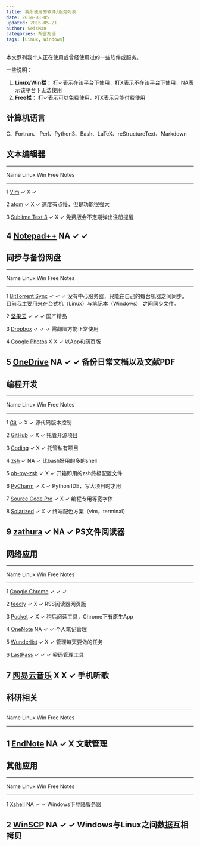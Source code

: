 ```yaml
---
title: 我所使用的软件/服务列表
date: 2014-08-05
updated: 2016-05-21
author: SeisMan
categories: 胡言乱语
tags: [Linux, Windows]
---
```


本文罗列我个人正在使用或曾经使用过的一些软件或服务。

一些说明：

1. **Linux/Win栏：** 打✓表示在该平台下使用，打X表示不在该平台下使用，NA表示该平台下无法使用
4. **Free栏：** 打✓表示可以免费使用，打X表示只能付费使用

<!--more-->

## 计算机语言

C、Fortran、 Perl、Python3、Bash、LaTeX、reStructureText、Markdown


## 文本编辑器

---------------------------------------------------------------------
   Name                 Linux   Win   Free   Notes
-- ------------------- ------- ----- ------ -------------------------
1  [Vim][]             ✓       X     ✓

2  [atom][]            ✓       X     ✓      速度有点慢，但是功能很强大

3  [Sublime Text 3][]  ✓       X     ✓      免费版会不定期弹出注册提醒

4  [Notepad++][]       NA      ✓     ✓
---------------------------------------------------------------------

[Atom]: https://atom.io/
[Vim]: http://www.vim.org/
[Sublime Text 3]: https://www.sublimetext.com/
[Notepad++]: https://notepad-plus-plus.org/


## 同步与备份网盘

-------------------------------------------------------------------------------
   Name                 Linux   Win   Free  Notes
-- ------------------- ------- ----- ------ -----------------------------------
1  [BitTorrent Sync][] ✓       ✓     ✓      没有中心服务器，只能在自己的每台机器之间同步。
                                            目前我主要用来在台式机（Linux）与笔记本（Windows）
                                            之间同步文件。

2  [坚果云][]          ✓       ✓     ✓      国产精品

3  [Dropbox][]         ✓       ✓     ✓      需翻墙方能正常使用

4  [Google Photos][]   X       X     ✓      以App和网页版

5  [OneDrive][]        NA      ✓     ✓      备份日常文档以及文献PDF
---------------------------------------------------------------------

[BitTorrent Sync]: https://getsync.com/
[坚果云]: https://jianguoyun.com
[Dropbox]: https://www.dropbox.com
[Google Photos]: https://photos.google.com
[OneDrive]: https://onedrive.live.com/


## 编程开发

-------------------------------------------------------------------------------
   Name                 Linux   Win   Free  Notes
-- ------------------- ------- ----- ------ -----------------------------------
1  [Git][]             ✓       X     ✓      源代码版本控制

2  [GitHub][]          ✓       X     ✓      托管开源项目

3  [Coding][]          ✓       X     ✓      托管私有项目

4  [zsh][]             ✓       NA    ✓      比bash好用的多的shell

5  [oh-my-zsh][]       ✓       X     ✓      开箱即用的zsh终极配置文件

6  [PyCharm][]         ✓       X     ✓      Python IDE，写大项目时才用

7  [Source Code Pro][] ✓       X     ✓      编程专用等宽字体

8  [Solarized][]       ✓       X     ✓      终端配色方案（vim，terminal）

9  [zathura][]         ✓       NA    ✓      PS文件阅读器
-------------------------------------------------------------------------------

[Git]: https://git-scm.com/
[zsh]: http://www.zsh.org/
[oh-my-zsh]: http://ohmyz.sh/
[PyCharm]: http://www.jetbrains.com/pycharm/
[GitHub]: https://github.com/
[Coding]: https://coding.net
[Source Code Pro]: https://github.com/adobe-fonts/source-code-pro
[Solarized]: http://ethanschoonover.com/solarized
[zathura]: http://pwmt.org/projects/zathura


## 网络应用

-------------------------------------------------------------------------------
   Name                 Linux   Win   Free  Notes
-- ------------------- ------- ----- ------ -----------------------------------
1  [Google Chrome][]   ✓       ✓     ✓

2  [feedly][]          ✓       X     ✓      RSS阅读器网页版

3  [Pocket][]          ✓       X     ✓      稍后阅读工具，Chrome下有原生App

4  [OneNote][]         NA      ✓     ✓      个人笔记管理

5  [Wunderlist][]      ✓       X     ✓      管理每天要做的任务

6  [LastPass][]        ✓       ✓     ✓      密码管理工具

7  [网易云音乐][]      X       X     ✓      手机听歌
-------------------------------------------------------------------------------

[Google Chrome]: https://www.google.com/chrome/
[feedly]: http://feedly.com/
[Pocket]: http://getpocket.com/
[OneNote]: https://www.onenote.com
[Wunderlist]: https://www.wunderlist.com/zh/
[Lastpass]: https://lastpass.com/
[网易云音乐]: http://music.163.com/


## 科研相关

-------------------------------------------------------------------------------
   Name                 Linux   Win   Free  Notes
-- ------------------- ------- ----- ------ -----------------------------------
1  [EndNote][]         NA      ✓     X      文献管理
-------------------------------------------------------------------------------

[EndNote]: http://endnote.com/


## 其他应用

-------------------------------------------------------------------------------
   Name                 Linux   Win   Free  Notes
-- ------------------- ------- ----- ------ -----------------------------------
1  [Xshell][]          NA      ✓     ✓      Windows下登陆服务器

2  [WinSCP][]          NA      ✓     ✓      Windows与Linux之间数据互相拷贝
-------------------------------------------------------------------------------

[WinSCP]: https://winscp.net/eng/docs/lang:chs
[Xshell]: http://www.netsarang.com/products/xsh_overview.html
